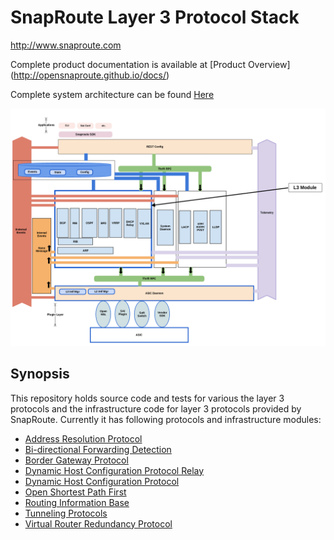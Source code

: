 # SnapRoute Layer 3 Protocol Stack

http://www.snaproute.com



Complete product documentation is available at
[Product Overview] (http://opensnaproute.github.io/docs/)

Complete system architecture can be found
[Here](http://opensnaproute.github.io/docs/architecture.html)


![L3 Architecture](docs/L3_Module_Diagram.png "L3 Architecture")

## Synopsis
This repository holds source code and tests for various the layer 3 protocols and the infrastructure code for layer 3 protocols provided by SnapRoute.
Currently it has following protocols and infrastructure modules:
 - [Address Resolution Protocol](arp/ "ARP")
 - [Bi-directional Forwarding Detection](bfd/ "BFD")
 - [Border Gateway Protocol](bgp/ "BGP")
 - [Dynamic Host Configuration Protocol Relay](dhcp_relay/ "DHCP Relay Agent")
 - [Dynamic Host Configuration Protocol](dhcp/ "DHCP Agent")
 - [Open Shortest Path First](ospf/ "OSPF")
 - [Routing Information Base](rib/ "RIB Daemon")
 - [Tunneling Protocols](tunnel/ "Tunneling")
 - [Virtual Router Redundancy Protocol](vrrp/ "VRRP")
